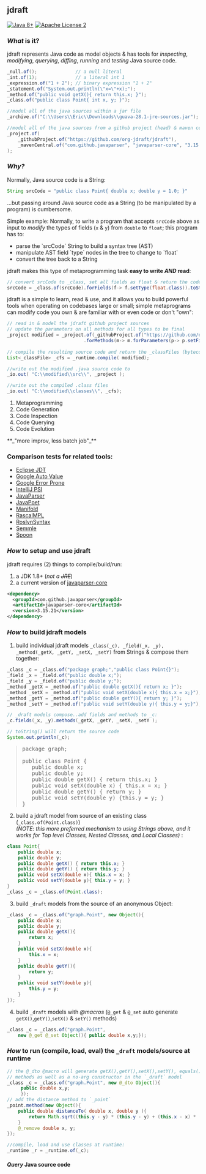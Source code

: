## jdraft
[![Java 8+](https://img.shields.io/badge/java-8+-4c7e9f.svg)](http://www.oracle.com/technetwork/java/javase/downloads)
[![Apache License 2](https://img.shields.io/badge/license-APL2-blue.svg)](http://www.apache.org/licenses/LICENSE-2.0.txt)

### *What* is it?
jdraft represents Java code as model objects & has tools for 
*inspecting*, *modifying*, *querying*, *diffing*, *running* and *testing* Java source code.

```java
_null.of();              // a null literal
_int.of(1);              // a literal int 1
_expression.of("1 + 2"); // binary expression "1 + 2"
_statement.of("System.out.println(\"x=\"+x);");
_method.of("public void getX(){ return this.x; }");
_class.of("public class Point{ int x, y; }");

//model all of the java sources within a jar file
_archive.of("C:\\Users\\Eric\\Downloads\\guava-28.1-jre-sources.jar");

//model all of the java sources from a github project (head) & maven central sources
_project.of(
    _githubProject.of("https://github.com/org-jdraft/jdraft"),
    _mavenCentral.of("com.github.javaparser", "javaparser-core", "3.15.21")
);
```

### *Why?*   
Normally, Java source code is a String:
```java
String srcCode = "public class Point{ double x; double y = 1.0; }"   
``` 
...but passing around Java source code as a String (to be manipulated by a program) is cumbersome.   

Simple example: Normally, to write a program that accepts `srcCode` above as input 
to *modify* the types of fields (`x` &  `y`)  from `double` to `float`; this program has to: 
<UL> 
<LI>parse the `srcCode` String to build a syntax tree (AST)
<LI>manipulate AST field `type` nodes in the tree to change to `float`
<LI>convert the tree back to a String 
</UL>

jdraft makes this type of metaprogramming task **easy to write _AND_ read**:
```java
// convert srcCode to _class, set all fields as float & return the code as a String 
srcCode = _class.of(srcCode).forFields(f-> f.setType(float.class)).toString();
```
  
jdraft is a simple to learn, read & use, and it allows you to build powerful tools 
when operating on codebases large or small; simple metaprograms can modify 
code you own & are familiar with or even code or don't "own":

```java
// read in & model the jdraft github project sources 
// update the parameters on all methods for all types to be final
_project modified = _project.of(_githubProject.of("https://github.com/org-jdraft/jdraft"))
                            .forMethods(m-> m.forParameters(p-> p.setFinal()));
 
// compile the resulting source code and return the _classFiles (bytecode)
List<_classFile> _cfs = _runtime.compile( modified);

//write out the modified .java source code to 
_io.out( "C:\\modified\\src\\", _project );

//write out the compiled .class files
_io.out( "C:\\modified\\classes\\", _cfs);
```
 
<OL>
<LI>Metaprogramming</LI>
<LI>Code Generation</LI> 
<LI>Code Inspection</LI>
<LI>Code Querying</LI>
<LI>Code Evolution</LI>
</OL>
**_"more improv, less batch job"_** 

### Comparison tests for related tools:
 - [Eclipse JDT](https://github.com/org-jdraft/jdraft/blob/master/src/test/java/test/othertools/EclipseJDTTest.java)
 - [Google Auto Value](https://github.com/org-jdraft/jdraft/blob/master/src/test/java/test/othertools/GoogleAutoValueTest.java)
 - [Google Error Prone](https://github.com/org-jdraft/jdraft/blob/master/src/test/java/test/othertools/GoogleErrorProneTest.java)
 - [IntelliJ PSI](https://github.com/org-jdraft/jdraft/blob/master/src/test/java/test/othertools/IntelliJPSIExample.java)
 - [JavaParser](https://github.com/org-jdraft/jdraft/blob/master/src/test/java/test/othertools/JavaParserWebsiteTest.java)
 - [JavaPoet](https://github.com/org-jdraft/jdraft/blob/master/src/test/java/test/othertools/JavaPoetTest.java)
 - [Manifold](https://github.com/org-jdraft/jdraft/blob/master/src/test/java/test/othertools/ManifoldTest.java)
 - [RascalMPL](https://github.com/org-jdraft/jdraft/blob/master/src/test/java/test/othertools/RascalMPLTest.java)
 - [RoslynSyntax](https://github.com/org-jdraft/jdraft/blob/master/src/test/java/test/othertools/RoslynSyntaxTest.java)
 - [Semmle](https://github.com/org-jdraft/jdraft/blob/master/src/test/java/test/othertools/SemmleLGTMQueryTests.java)
 - [Spoon](https://github.com/org-jdraft/jdraft/blob/master/src/test/java/test/othertools/SpoolAnalysisTest.java)


### *How* to setup and use jdraft
jdraft requires (2) things to compile/build/run:
1. a JDK 1.8+ (*not a ~~JRE~~*)
2. a current version of [javaparser-core](https://github.com/javaparser)
```xml
<dependency>
  <groupId>com.github.javaparser</groupId>
  <artifactId>javaparser-core</artifactId>
  <version>3.15.21</version>
</dependency>
```   
 
### *How* to build jdraft models 
1. build individual jdraft models `_class(_c), _field(_x, _y), _method(_getX, _getY, _setX, _setY)` 
from Strings & compose them together: 
```java 
_class _c = _class.of("package graph;","public class Point{}");
_field _x = _field.of("public double x;");
_field _y = _field.of("public double y;");
_method _getX = _method.of("public double getX(){ return x; }");
_method _setX = _method.of("public void setX(double x){ this.x = x;}");
_method _getY = _method.of("public double getY(){ return y; }");
_method _setY = _method.of("public void setY(double y){ this.y = y;}");

// _draft models compose..add fields and methods to _c:
_c.fields(_x, _y).methods(_getX, _getY, _setX, _setY );

// toString() will return the source code 
System.out.println(_c);
```
><PRE>
>package graph;
>
>public class Point {
>    public double x;
>    public double y;
>    public double getX() { return this.x; }
>    public void setX(double x) { this.x = x; }
>    public double getY() { return y; }
>    public void setY(double y) {this.y = y; }
>}</PRE>   
2. build a jdraft model from source of an existing class (`_class.of(Point.class)`)<BR/> 
<I>(NOTE: this more preferred mechanism to using Strings above, and it works for Top level Classes,
Nested Classes, and Local Classes)</I> :
```java
class Point{
    public double x;
    public double y;
    public double getX() { return this.x; }
    public double getY() { return this.y; }
    public void setX(double x){ this.x = x; }
    public void setY(double y){ this.y = y; }
} 
_class _c = _class.of(Point.class);
```
3. build `_draft` models from the source of an anonymous Object:
```java
_class _c = _class.of("graph.Point", new Object(){
    public double x;
    public double y;
    public double getX(){
        return x;
    }  
    public void setX(double x){
        this.x = x;
    }
    public double getY(){
        return y;
    }  
    public void setY(double y){
        this.y = y;
    }
});
```
4. build `_draft` models with *@macros* (`@_get` & `@_set` auto generate `getX()`,`getY()`,`setX()` & `setY()` methods)
```java 
_class _c = _class.of("graph.Point", 
    new @_get @_set Object(){ public double x,y;});
```
### *How* to run (compile, load, eval) the `_draft` models/source at runtime
```java
// the @_dto @macro will generate getX(),getY(),setX(),setY(), equals(), hashCode() & toString()
// methods as well as a no-arg constructor in the `_draft` model
_class _c = _class.of("graph.Point", new @_dto Object(){
     public double x,y;
     });
// add the distance method to `_point`
_point.method(new Object(){
    public double distanceTo( double x, double y ){
        return Math.sqrt((this.y - y) * (this.y - y) + (this.x - x) * (this.x - x));
    }
    @_remove double x, y;
});

//compile, load and use classes at runtime:
_runtime _r = _runtime.of(_c);
``` 
#### **_Query_** Java source code 

